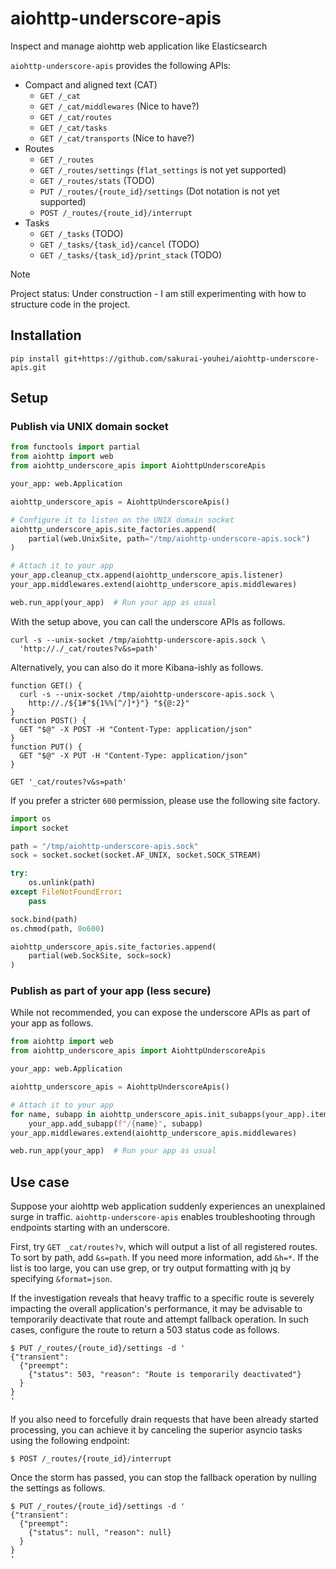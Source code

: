 # aiohttp-underscore-apis
Inspect and manage aiohttp web application like Elasticsearch

`aiohttp-underscore-apis` provides the following APIs:

- Compact and aligned text (CAT)
    - `GET /_cat`
    - `GET /_cat/middlewares` (Nice to have?)
    - `GET /_cat/routes`
    - `GET /_cat/tasks`
    - `GET /_cat/transports` (Nice to have?)
- Routes
    - `GET /_routes`
    - `GET /_routes/settings` (`flat_settings` is not yet supported)
    - `GET /_routes/stats` (TODO)
    - `PUT /_routes/{route_id}/settings` (Dot notation is not yet supported)
    - `POST /_routes/{route_id}/interrupt`
- Tasks
    - `GET /_tasks` (TODO)
    - `GET /_tasks/{task_id}/cancel` (TODO)
    - `GET /_tasks/{task_id}/print_stack` (TODO)


> [!NOTE]
> Project status: Under construction - I am still experimenting with how to structure code in the project.

## Installation

```shell
pip install git+https://github.com/sakurai-youhei/aiohttp-underscore-apis.git
```

## Setup

### Publish via UNIX domain socket

```python
from functools import partial
from aiohttp import web
from aiohttp_underscore_apis import AiohttpUnderscoreApis

your_app: web.Application

aiohttp_underscore_apis = AiohttpUnderscoreApis()

# Configure it to listen on the UNIX domain socket
aiohttp_underscore_apis.site_factories.append(
    partial(web.UnixSite, path="/tmp/aiohttp-underscore-apis.sock")
)

# Attach it to your app
your_app.cleanup_ctx.append(aiohttp_underscore_apis.listener)
your_app.middlewares.extend(aiohttp_underscore_apis.middlewares)

web.run_app(your_app)  # Run your app as usual
```

With the setup above, you can call the underscore APIs as follows.

```shell
curl -s --unix-socket /tmp/aiohttp-underscore-apis.sock \
  'http://./_cat/routes?v&s=path'
```

Alternatively, you can also do it more Kibana-ishly as follows.

```shell
function GET() {
  curl -s --unix-socket /tmp/aiohttp-underscore-apis.sock \
    http://./${1#"${1%%[^/]*}"} "${@:2}"
}
function POST() {
  GET "$@" -X POST -H "Content-Type: application/json"
}
function PUT() {
  GET "$@" -X PUT -H "Content-Type: application/json"
}

GET '_cat/routes?v&s=path'
```

If you prefer a stricter `600` permission, please use the following site factory.

```python
import os
import socket

path = "/tmp/aiohttp-underscore-apis.sock"
sock = socket.socket(socket.AF_UNIX, socket.SOCK_STREAM)

try:
    os.unlink(path)
except FileNotFoundError:
    pass

sock.bind(path)
os.chmod(path, 0o600)

aiohttp_underscore_apis.site_factories.append(
    partial(web.SockSite, sock=sock)
)
```

### Publish as part of your app (less secure)

While not recommended, you can expose the underscore APIs as part of your app as follows.

```python
from aiohttp import web
from aiohttp_underscore_apis import AiohttpUnderscoreApis

your_app: web.Application

aiohttp_underscore_apis = AiohttpUnderscoreApis()

# Attach it to your app
for name, subapp in aiohttp_underscore_apis.init_subapps(your_app).items():
    your_app.add_subapp(f"/{name}", subapp)
your_app.middlewares.extend(aiohttp_underscore_apis.middlewares)

web.run_app(your_app)  # Run your app as usual
```

## Use case

Suppose your aiohttp web application suddenly experiences an unexplained surge in traffic.
`aiohttp-underscore-apis` enables troubleshooting through endpoints starting with an underscore.

First, try `GET _cat/routes?v`, which will output a list of all registered routes.
To sort by path, add `&s=path`. If you need more information, add `&h=*`.
If the list is too large, you can use grep, or try output formatting with jq by specifying `&format=json`.

If the investigation reveals that heavy traffic to a specific route is severely impacting
the overall application's performance, it may be advisable to temporarily deactivate that
route and attempt fallback operation. In such cases, configure the route to return a 503
status code as follows.

```shell
$ PUT /_routes/{route_id}/settings -d '
{"transient":
  {"preempt":
    {"status": 503, "reason": "Route is temporarily deactivated"}
  }
}
'
```

If you also need to forcefully drain requests that have been already started processing,
you can achieve it by canceling the superior asyncio tasks using the following endpoint:

```shell
$ POST /_routes/{route_id}/interrupt
```

Once the storm has passed, you can stop the fallback operation by nulling the settings
as follows.

```shell
$ PUT /_routes/{route_id}/settings -d '
{"transient":
  {"preempt":
    {"status": null, "reason": null}
  }
}
'
```
